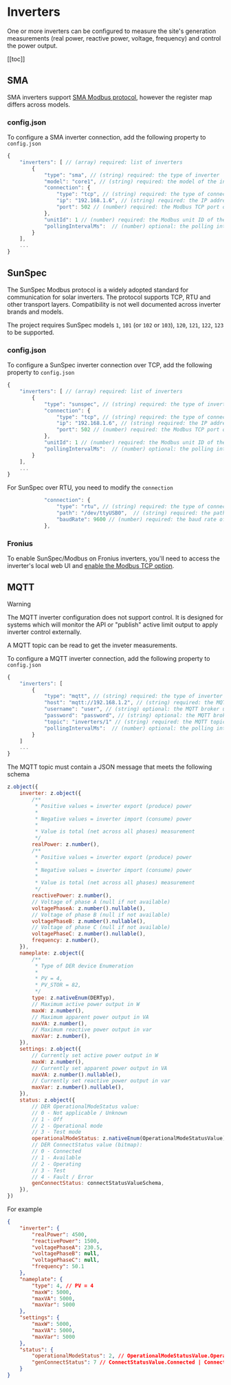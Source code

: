 # Inverters

One or more inverters can be configured to measure the site's generation measurements (real power, reactive power, voltage, frequency) and control the power output.

[[toc]]

## SMA

SMA inverters support [SMA Modbus protocol](https://www.sma.de/en/products/product-features-interfaces/modbus-protocol-interface), however the register map differs across models.

### config.json

To configure a SMA inverter connection, add the following property to `config.json`

```js
{
    "inverters": [ // (array) required: list of inverters
        {
            "type": "sma", // (string) required: the type of inverter
            "model": "core1", // (string) required: the model of the inverter
            "connection": {
                "type": "tcp", // (string) required: the type of connection (tcp, rtu)
                "ip": "192.168.1.6", // (string) required: the IP address of the inverter
                "port": 502 // (number) required: the Modbus TCP port of the inverter
            },
            "unitId": 1 // (number) required: the Modbus unit ID of the inverter,
            "pollingIntervalMs":  // (number) optional: the polling interval in milliseconds, default 200
        }
    ],
    ...
}
```

## SunSpec

The SunSpec Modbus protocol is a widely adopted standard for communication for solar inverters. The protocol supports TCP, RTU and other transport layers. Compatibility is not well documented across inverter brands and models.

The project requires SunSpec models `1`, `101` (or `102` or `103`), `120`, `121`, `122`, `123` to be supported.

### config.json

To configure a SunSpec inverter connection over TCP, add the following property to `config.json`

```js
{
    "inverters": [ // (array) required: list of inverters
        {
            "type": "sunspec", // (string) required: the type of inverter
            "connection": {
                "type": "tcp", // (string) required: the type of connection (tcp, rtu)
                "ip": "192.168.1.6", // (string) required: the IP address of the inverter
                "port": 502 // (number) required: the Modbus TCP port of the inverter
            },
            "unitId": 1 // (number) required: the Modbus unit ID of the inverter,
            "pollingIntervalMs":  // (number) optional: the polling interval in milliseconds, default 200
        }
    ],
    ...
}
```

For SunSpec over RTU, you need to modify the `connection`

```js
            "connection": {
                "type": "rtu", // (string) required: the type of connection (tcp, rtu)
                "path": "/dev/ttyUSB0",  // (string) required: the path to the serial port
                "baudRate": 9600 // (number) required: the baud rate of the serial port
            },
```

### Fronius

To enable SunSpec/Modbus on Fronius inverters, you'll need to access the inverter's local web UI and [enable the Modbus TCP option](https://github.com/longzheng/open-dynamic-export/wiki/Fronius-SunSpec-Modbus-configuration).

## MQTT

> [!WARNING]
> The MQTT inverter configuration does not support control. It is designed for systems which will monitor the API or "publish" active limit output to apply inverter control externally.

A MQTT topic can be read to get the inveter measurements.

To configure a MQTT inverter connection, add the following property to `config.json`

```js
{
    "inverters": [
        {
            "type": "mqtt", // (string) required: the type of inverter
            "host": "mqtt://192.168.1.2", // (string) required: the MQTT broker host
            "username": "user", // (string) optional: the MQTT broker username
            "password": "password", // (string) optional: the MQTT broker password
            "topic": "inverters/1" // (string) required: the MQTT topic to read
            "pollingIntervalMs":  // (number) optional: the polling interval in milliseconds, default 200
        }
    ]
    ...
}
```

The MQTT topic must contain a JSON message that meets the following schema

```js
z.object({
    inverter: z.object({
        /**
         * Positive values = inverter export (produce) power
         *
         * Negative values = inverter import (consume) power
         *
         * Value is total (net across all phases) measurement
         */
        realPower: z.number(),
        /**
         * Positive values = inverter export (produce) power
         *
         * Negative values = inverter import (consume) power
         *
         * Value is total (net across all phases) measurement
         */
        reactivePower: z.number(),
        // Voltage of phase A (null if not available)
        voltagePhaseA: z.number().nullable(),
        // Voltage of phase B (null if not available)
        voltagePhaseB: z.number().nullable(),
        // Voltage of phase C (null if not available)
        voltagePhaseC: z.number().nullable(),
        frequency: z.number(),
    }),
    nameplate: z.object({
        /**
         * Type of DER device Enumeration
         *
         * PV = 4,
         * PV_STOR = 82,
         */
        type: z.nativeEnum(DERTyp),
        // Maximum active power output in W
        maxW: z.number(),
        // Maximum apparent power output in VA
        maxVA: z.number(),
        // Maximum reactive power output in var
        maxVar: z.number(),
    }),
    settings: z.object({
        // Currently set active power output in W
        maxW: z.number(),
        // Currently set apparent power output in VA
        maxVA: z.number().nullable(),
        // Currently set reactive power output in var
        maxVar: z.number().nullable(),
    }),
    status: z.object({
        // DER OperationalModeStatus value:
        // 0 - Not applicable / Unknown
        // 1 - Off
        // 2 - Operational mode
        // 3 - Test mode
        operationalModeStatus: z.nativeEnum(OperationalModeStatusValue),
        // DER ConnectStatus value (bitmap):
        // 0 - Connected
        // 1 - Available
        // 2 - Operating
        // 3 - Test
        // 4 - Fault / Error
        genConnectStatus: connectStatusValueSchema,
    }),
})
```

For example

```json
{
    "inverter": {
        "realPower": 4500,
        "reactivePower": 1500,
        "voltagePhaseA": 230.5,
        "voltagePhaseB": null,
        "voltagePhaseC": null,
        "frequency": 50.1
    },
    "nameplate": {
        "type": 4, // PV = 4
        "maxW": 5000,
        "maxVA": 5000,
        "maxVar": 5000
    },
    "settings": {
        "maxW": 5000,
        "maxVA": 5000,
        "maxVar": 5000
    },
    "status": {
        "operationalModeStatus": 2, // OperationalModeStatusValue.OperationalMode = 2
        "genConnectStatus": 7 // ConnectStatusValue.Connected | ConnectStatusValue.Available | ConnectStatusValue.Operating = 7
    }
}
```